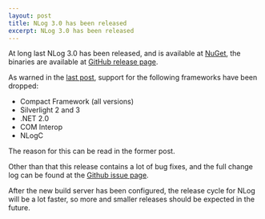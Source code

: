 ```yaml
---
layout: post
title: NLog 3.0 has been released
excerpt: NLog 3.0 has been released
---
```


At long last NLog 3.0 has been released, and is available at [NuGet](https://www.nuget.org/packages/NLog/ "NuGet - NLog"), the binaries are available at [GitHub release page](https://github.com/NLog/NLog/releases/tag/v3.0 "GitHub release page").

As warned in the [last post](http://nlog-project.org/2013/12/14/nlog-3-0-will-soon-be-released.html "NLog 3.0 will soon be released"), support for the following frameworks have been dropped:

 * Compact Framework (all versions)
 * Silverlight 2 and 3
 * .NET 2.0
 * COM Interop
 * NLogC

The reason for this can be read in the former post.

Other than that this release contains a lot of bug fixes, and the full change log can be found at the [Github issue page](https://github.com/NLog/NLog/issues?milestone=3&state=closed "Github issue page - NLog 3.0").

After the new build server has been configured, the release cycle for NLog will be a lot faster, so more and smaller releases should be expected in the future.